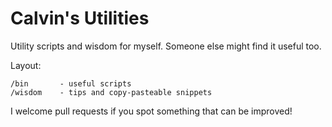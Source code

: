 # Calvin's Utilities
Utility scripts and wisdom for myself. Someone else might find it useful too.

Layout:

    /bin       - useful scripts
    /wisdom    - tips and copy-pasteable snippets

I welcome pull requests if you spot something that can be improved!
